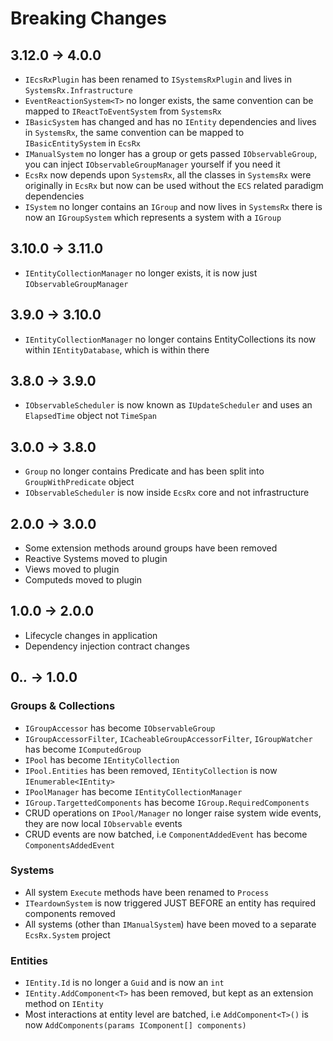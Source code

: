 # Breaking Changes

## 3.12.0 -> 4.0.0

- `IEcsRxPlugin` has been renamed to `ISystemsRxPlugin` and lives in `SystemsRx.Infrastructure`
- `EventReactionSystem<T>` no longer exists, the same convention can be mapped to `IReactToEventSystem` from `SystemsRx`
- `IBasicSystem` has changed and has no `IEntity` dependencies and lives in `SystemsRx`, the same convention can be mapped to `IBasicEntitySystem` in `EcsRx`
- `IManualSystem` no longer has a group or gets passed `IObservableGroup`, you can inject `IObservableGroupManager` yourself if you need it
- `EcsRx` now depends upon `SystemsRx`, all the classes in `SystemsRx` were originally in `EcsRx` but now can be used without the `ECS` related paradigm dependencies
- `ISystem` no longer contains an `IGroup` and now lives in `SystemsRx` there is now an `IGroupSystem` which represents a system with a `IGroup`

## 3.10.0 -> 3.11.0

- `IEntityCollectionManager` no longer exists, it is now just `IObservableGroupManager`

## 3.9.0 -> 3.10.0

- `IEntityCollectionManager` no longer contains EntityCollections its now within `IEntityDatabase`, which is within there

## 3.8.0 -> 3.9.0

 - `IObservableScheduler` is now known as `IUpdateScheduler` and uses an `ElapsedTime` object not `TimeSpan`

## 3.0.0 -> 3.8.0

- `Group` no longer contains Predicate and has been split into `GroupWithPredicate` object
- `IObservableScheduler` is now inside `EcsRx` core and not infrastructure

## 2.0.0 -> 3.0.0

- Some extension methods around groups have been removed
- Reactive Systems moved to plugin
- Views moved to plugin
- Computeds moved to plugin

## 1.0.0 -> 2.0.0

- Lifecycle changes in application
- Dependency injection contract changes

## 0.*.* -> 1.0.0

### Groups & Collections
- `IGroupAccessor` has become `IObservableGroup`
- `IGroupAccessorFilter`, `ICacheableGroupAccessorFilter`, `IGroupWatcher` has become `IComputedGroup`
- `IPool` has become `IEntityCollection`
- `IPool.Entities` has been removed, `IEntityCollection` is now `IEnumerable<IEntity>`
- `IPoolManager` has become `IEntityCollectionManager`
- `IGroup.TargettedComponents` has become `IGroup.RequiredComponents`
- CRUD operations on `IPool/Manager` no longer raise system wide events, they are now local `IObservable` events
- CRUD events are now batched, i.e `ComponentAddedEvent` has become `ComponentsAddedEvent`

### Systems
- All system `Execute` methods have been renamed to `Process`
- `ITeardownSystem` is now triggered JUST BEFORE an entity has required components removed
- All systems (other than `IManualSystem`) have been moved to a separate `EcsRx.System` project

### Entities
- `IEntity.Id` is no longer a `Guid` and is now an `int`
- `IEntity.AddComponent<T>` has been removed, but kept as an extension method on `IEntity`
- Most interactions at entity level are batched, i.e `AddComponent<T>()` is now `AddComponents(params IComponent[] components)`
